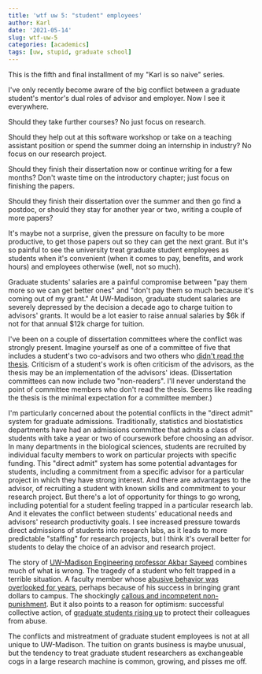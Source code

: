 ```yaml
---
title: 'wtf uw 5: "student" employees'
author: Karl
date: '2021-05-14'
slug: wtf-uw-5
categories: [academics]
tags: [uw, stupid, graduate school]
---
```


This is the fifth and final installment of my "Karl is so naive" series.

I've only recently become aware of the big conflict between a graduate
student's mentor's dual roles of advisor and employer. Now I see it
everywhere.

Should they take further courses? No just focus on research.

Should they help out at this software workshop or take on a teaching
assistant position or spend the summer doing an internship in
industry? No focus on our research project.

Should they finish their dissertation now or continue writing for a
few months? Don't waste time on the introductory chapter; just focus
on finishing the papers.

Should they finish their dissertation over the summer and then go find
a postdoc, or should they stay for another year or two, writing a
couple of more papers?

It's maybe not a surprise, given the pressure on faculty to be more
productive, to get those papers out so they can get the next grant.
But it's so painful to see the university treat graduate student
employees as students when it's convenient (when it comes to pay,
benefits, and work hours) and employees otherwise (well, not so much).

Graduate students' salaries are a painful compromise between "pay them
more so we can get better ones" and "don't pay them so much because
it's coming out of my grant." At UW-Madison, graduate student salaries
are severely depressed by the decision a decade ago to charge tuition
to advisors' grants. It would be a lot easier to raise annual salaries
by $6k if not for that annual $12k charge for tuition.

I've been on a couple of dissertation committees where the conflict
was strongly present. Imagine yourself as one of a committee of five
that includes a student's two co-advisors and two others who
[didn't read the thesis](https://kb.wisc.edu/grad/page.php?id=71658).
Criticism of a student's work is often criticism of the advisors, as
the thesis may be an implementation of the advisors' ideas.
(Dissertation committees can now include two "non-readers". I'll never
understand the point of committee members who don't read the thesis.
Seems like reading the thesis is the minimal expectation for a
committee member.)

I'm particularly concerned about the potential conflicts in the
"direct admit" system for graduate admissions. Traditionally,
statistics and biostatistics departments have had an admissions
committee that admits a class of students with take a year or two of
coursework before choosing an advisor. In many departments in the
biological sciences, students are recruited by individual faculty
members to work on particular projects with specific funding. This
"direct admit" system has some potential advantages for students,
including a commitment from a specific advisor for a particular
project in which they have strong interest. And there are advantages
to the advisor, of recruiting a student with known skills and
commitment to your research project. But there's a lot of opportunity
for things to go wrong, including potential for a student feeling
trapped in a particular research lab. And it elevates the conflict
between students' educational needs and advisors' research
productivity goals. I see increased pressure towards direct admissions
of students into research labs, as it leads to more predictable
"staffing" for research projects, but I think it's overall better for
students to delay the choice of an advisor and research project.

The story of [UW-Madison Engineering professor Akbar
Sayeed](https://bit.ly/3hp1uTZ) combines much of what is wrong. The
tragedy of a student who felt trapped in a terrible situation. A
faculty member whose [abusive behavior was overlooked for years](https://bit.ly/3tMbVDi), perhaps because
of his success in bringing grant dollars to campus. The shockingly
[callous and incompetent non-punishment](https://badgerherald.com/news/2019/11/13/uw-professor-akbar-sayeed-to-return-to-campus-this-spring/). But it also points to a reason
for optimism: successful collective action, of [graduate students
rising up](https://actionnetwork.org/petitions/commit-to-a-graduate-student-workplace-environment-that-is-free-of-bullying-and-harassment) to protect their colleagues from abuse.

The conflicts and mistreatment of graduate student employees
is not at all unique to UW-Madison. The tuition on grants business is
maybe unusual, but the tendency to treat graduate student researchers as
exchangeable cogs in a large research machine is common, growing, and pisses me
off.
